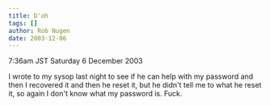 ```yaml
---
title: D'oh
tags: []
author: Rob Nugen
date: 2003-12-06
---
```


<p class=date>7:36am JST Saturday 6 December 2003</p>

<p>I wrote to my sysop last night to see if he can help with my
  password and then I recovered it and then he reset it, but he
  didn't tell me to what he reset it, so again I don't know what my
  password is.  Fuck.</p>
